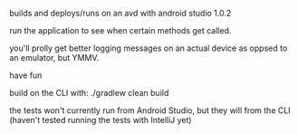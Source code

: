 builds and deploys/runs on an avd with android studio 1.0.2

run the application to see when certain methods get called.

you'll prolly get better logging messages on an actual device as oppsed to an emulator, but YMMV.

have fun

build on the CLI with: ./gradlew clean build

the tests won't currently run from Android Studio, but they will from the CLI (haven't tested running the tests with IntelliJ yet)
